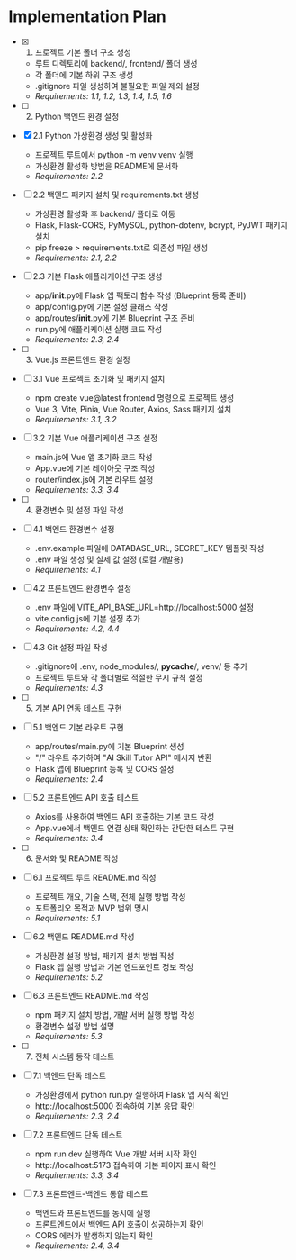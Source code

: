 # Implementation Plan

- [x] 1. 프로젝트 기본 폴더 구조 생성





  - 루트 디렉토리에 backend/, frontend/ 폴더 생성
  - 각 폴더에 기본 하위 구조 생성
  - .gitignore 파일 생성하여 불필요한 파일 제외 설정
  - _Requirements: 1.1, 1.2, 1.3, 1.4, 1.5, 1.6_

- [ ] 2. Python 백엔드 환경 설정
- [x] 2.1 Python 가상환경 생성 및 활성화





  - 프로젝트 루트에서 python -m venv venv 실행
  - 가상환경 활성화 방법을 README에 문서화
  - _Requirements: 2.2_

- [ ] 2.2 백엔드 패키지 설치 및 requirements.txt 생성
  - 가상환경 활성화 후 backend/ 폴더로 이동
  - Flask, Flask-CORS, PyMySQL, python-dotenv, bcrypt, PyJWT 패키지 설치
  - pip freeze > requirements.txt로 의존성 파일 생성
  - _Requirements: 2.1, 2.2_

- [ ] 2.3 기본 Flask 애플리케이션 구조 생성
  - app/__init__.py에 Flask 앱 팩토리 함수 작성 (Blueprint 등록 준비)
  - app/config.py에 기본 설정 클래스 작성
  - app/routes/__init__.py에 기본 Blueprint 구조 준비
  - run.py에 애플리케이션 실행 코드 작성
  - _Requirements: 2.3, 2.4_

- [ ] 3. Vue.js 프론트엔드 환경 설정
- [ ] 3.1 Vue 프로젝트 초기화 및 패키지 설치
  - npm create vue@latest frontend 명령으로 프로젝트 생성
  - Vue 3, Vite, Pinia, Vue Router, Axios, Sass 패키지 설치
  - _Requirements: 3.1, 3.2_

- [ ] 3.2 기본 Vue 애플리케이션 구조 설정
  - main.js에 Vue 앱 초기화 코드 작성
  - App.vue에 기본 레이아웃 구조 작성
  - router/index.js에 기본 라우트 설정
  - _Requirements: 3.3, 3.4_

- [ ] 4. 환경변수 및 설정 파일 작성
- [ ] 4.1 백엔드 환경변수 설정
  - .env.example 파일에 DATABASE_URL, SECRET_KEY 템플릿 작성
  - .env 파일 생성 및 실제 값 설정 (로컬 개발용)
  - _Requirements: 4.1_

- [ ] 4.2 프론트엔드 환경변수 설정
  - .env 파일에 VITE_API_BASE_URL=http://localhost:5000 설정
  - vite.config.js에 기본 설정 추가
  - _Requirements: 4.2, 4.4_

- [ ] 4.3 Git 설정 파일 작성
  - .gitignore에 .env, node_modules/, __pycache__/, venv/ 등 추가
  - 프로젝트 루트와 각 폴더별로 적절한 무시 규칙 설정
  - _Requirements: 4.3_

- [ ] 5. 기본 API 연동 테스트 구현
- [ ] 5.1 백엔드 기본 라우트 구현
  - app/routes/main.py에 기본 Blueprint 생성
  - "/" 라우트 추가하여 "AI Skill Tutor API" 메시지 반환
  - Flask 앱에 Blueprint 등록 및 CORS 설정
  - _Requirements: 2.4_

- [ ] 5.2 프론트엔드 API 호출 테스트
  - Axios를 사용하여 백엔드 API 호출하는 기본 코드 작성
  - App.vue에서 백엔드 연결 상태 확인하는 간단한 테스트 구현
  - _Requirements: 3.4_

- [ ] 6. 문서화 및 README 작성
- [ ] 6.1 프로젝트 루트 README.md 작성
  - 프로젝트 개요, 기술 스택, 전체 실행 방법 작성
  - 포트폴리오 목적과 MVP 범위 명시
  - _Requirements: 5.1_

- [ ] 6.2 백엔드 README.md 작성
  - 가상환경 설정 방법, 패키지 설치 방법 작성
  - Flask 앱 실행 방법과 기본 엔드포인트 정보 작성
  - _Requirements: 5.2_

- [ ] 6.3 프론트엔드 README.md 작성
  - npm 패키지 설치 방법, 개발 서버 실행 방법 작성
  - 환경변수 설정 방법 설명
  - _Requirements: 5.3_

- [ ] 7. 전체 시스템 동작 테스트
- [ ] 7.1 백엔드 단독 테스트
  - 가상환경에서 python run.py 실행하여 Flask 앱 시작 확인
  - http://localhost:5000 접속하여 기본 응답 확인
  - _Requirements: 2.3, 2.4_

- [ ] 7.2 프론트엔드 단독 테스트
  - npm run dev 실행하여 Vue 개발 서버 시작 확인
  - http://localhost:5173 접속하여 기본 페이지 표시 확인
  - _Requirements: 3.3, 3.4_

- [ ] 7.3 프론트엔드-백엔드 통합 테스트
  - 백엔드와 프론트엔드를 동시에 실행
  - 프론트엔드에서 백엔드 API 호출이 성공하는지 확인
  - CORS 에러가 발생하지 않는지 확인
  - _Requirements: 2.4, 3.4_